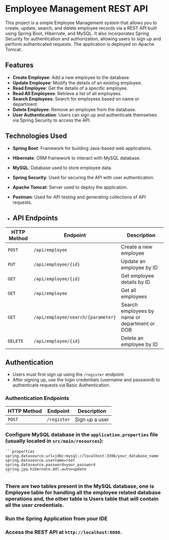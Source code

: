 # Employee Management REST API

This project is a simple Employee Management system that allows you to create, update, search, and delete employee records via a REST API built using Spring Boot, Hibernate, and MySQL. It also incorporates Spring Security for authentication and authorization, allowing users to sign up and perform authenticated requests. The application is deployed on Apache Tomcat.

## Features

- **Create Employee**: Add a new employee to the database.
- **Update Employee**: Modify the details of an existing employee.
- **Read Employee**: Get the details of a specific employee.
- **Read All Employees**: Retrieve a list of all employees.
- **Search Employees**: Search for employees based on name or department.
- **Delete Employee**: Remove an employee from the database.
- **User Authentication**: Users can sign up and authenticate themselves via Spring Security to access the API.

## Technologies Used

- **Spring Boot**: Framework for building Java-based web applications.
- **Hibernate**: ORM framework to interact with MySQL database.
- **MySQL**: Database used to store employee data.
- **Spring Security**: Used for securing the API with user authentication.
- **Apache Tomcat**: Server used to deploy the application.
- **Postman**: Used for API testing and generating collections of API requests.

- ## API Endpoints

| HTTP Method | Endpoint               | Description                     |
|-------------|------------------------|---------------------------------|
| `POST`      | `/api/employee`        | Create a new employee           |
| `PUT`       | `/api/employee/{id}`   | Update an employee by ID        |
| `GET`       | `/api/employee/{id}`   | Get employee details by ID      |
| `GET`       | `/api/employee`        | Get all employees               |
| `GET`       | `/api/employee/search/{parameter}` | Search employees by name or department or DOB |
| `DELETE`    | `/api/employee/{id}`   | Delete an employee by ID        |

## Authentication

- Users must first sign up using the `/register` endpoint.
- After signing up, use the login credentials (username and password) to authenticate requests via Basic Authentication.

### Authentication Endpoints

| HTTP Method | Endpoint   | Description     |
|-------------|------------|-----------------|
| `POST`      | `/register`  | Sign up a user  |

### Configure MySQL database in the `application.properties` file (usually located in `src/main/resources`):

    ```properties
    spring.datasource.url=jdbc:mysql://localhost:3306/your_database_name
    spring.datasource.username=root
    spring.datasource.password=your_password
    spring.jpa.hibernate.ddl-auto=update
    ```
### There are two tables present in the MySQL database, one is Employee table for handling all the employee related database operations and, the other table is Users table that will contain all the user credentials.

### Run the Spring Application from your IDE 

### Access the REST API at `http://localhost:8080`.
